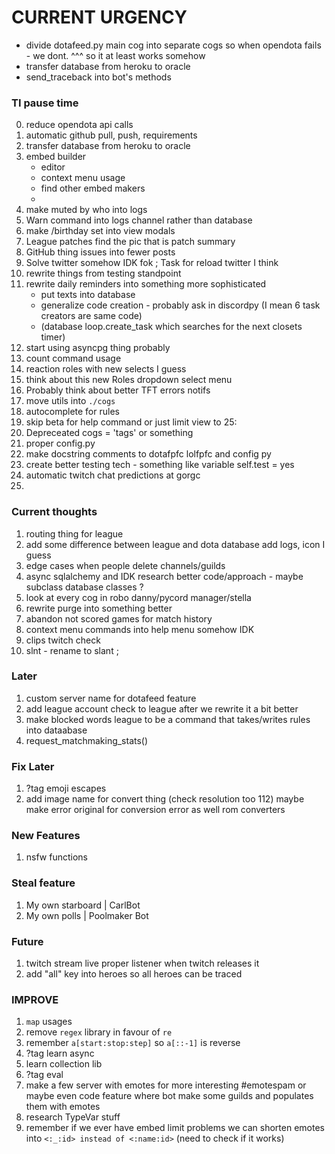 # CURRENT URGENCY
* divide dotafeed.py main cog into separate cogs so when opendota fails - we dont.
^^^ so it at least works somehow
* transfer database from heroku to oracle
* send_traceback into bot's methods



### TI pause time
0. reduce opendota api calls
0. automatic github pull, push, requirements
1. transfer database from heroku to oracle
1. embed builder
   * editor 
   * context menu usage 
   * find other embed makers
   * 
9. make muted by who into logs
10. Warn command into logs channel rather than database 
3. make /birthday set into view modals 
4. League patches find the pic that is patch summary
4. GitHub thing issues into fewer posts
5. Solve twitter somehow IDK fok ; Task for reload twitter I think
6. rewrite things from testing standpoint
7. rewrite daily reminders into something more sophisticated 
   * put texts into database
   * generalize code creation - probably ask in discordpy (I mean 6 task creators are same code)
   * (database loop.create_task which searches for the next closets timer)
9. start using asyncpg thing probably
9. count command usage
10. reaction roles with new selects I guess
20. think about this new Roles dropdown select menu
21. Probably think about better TFT errors notifs
22. move utils into `./cogs`
23. autocomplete for rules
25. skip beta for help command or just limit view to 25:
26. Depreceated cogs = 'tags' or something
27. proper config.py
28. make docstring comments to dotafpfc lolfpfc and config py
29. create better testing tech - something like variable self.test = yes
30. automatic twitch chat predictions at gorgc
31. 
### Current thoughts
1. routing thing for league
3. add some difference between league and dota database add logs, icon I guess
4. edge cases when people delete channels/guilds
5. async sqlalchemy and IDK research better code/approach - maybe subclass database classes ?
6. look at every cog in robo danny/pycord manager/stella
7. rewrite purge into something better
8. abandon not scored games for match history
11. context menu commands into help menu somehow IDK
12. clips twitch check 
13. slnt - rename to slant ;

### Later
1. custom server name for dotafeed feature
2. add league account check to league after we rewrite it a bit better
3. make blocked words league to be a command that takes/writes rules into dataabase
4. request_matchmaking_stats()

### Fix Later
1. ?tag emoji escapes 
2. add image name for convert thing (check resolution too 112)
maybe make error original for conversion error as well rom converters


### New Features
1. nsfw functions

### Steal feature
1. My own starboard | CarlBot 
2. My own polls | Poolmaker Bot

### Future
1. twitch stream live proper listener when twitch releases it
2. add "all" key into heroes so all heroes can be traced

### IMPROVE
1. `map` usages
2. remove `regex` library in favour of `re`
3. remember `a[start:stop:step]` so `a[::-1]` is reverse
4. ?tag learn async
5. learn collection lib
6. ?tag eval
7. make a few server with emotes for more interesting #emotespam or maybe even code feature where bot make some guilds and populates them with emotes
8. research TypeVar stuff
9. remember if we ever have embed limit problems we can shorten emotes into `<:_:id> instead of <:name:id>` (need to check if it works)